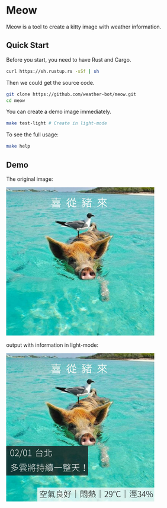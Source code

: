 # Meow

Meow is a tool to create a kitty image with weather information.

## Quick Start

Before you start, you need to have Rust and Cargo.

```sh
curl https://sh.rustup.rs -sSf | sh
```

Then we could get the source code.

```sh
git clone https://github.com/weather-bot/meow.git
cd meow
```

You can create a demo image immediately.

```sh
make test-light # Create in light-mode
```

To see the full usage:

```sh
make help
```

## Demo

The original image:

<img height="400" border="0" alt="input" src="https://raw.githubusercontent.com/weather-bot/meow/master/test.jpg">

output with information in light-mode:

<img height="400" border="0" alt="light_output" src="https://raw.githubusercontent.com/weather-bot/meow/master/sample/light_out.jpg">
